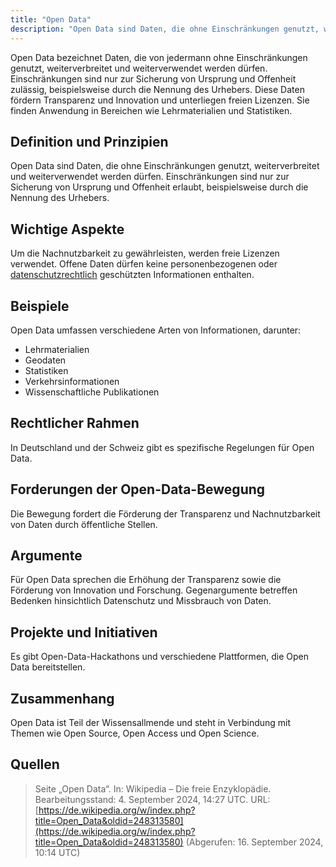 ```yaml
---
title: "Open Data"
description: "Open Data sind Daten, die ohne Einschränkungen genutzt, weiterverbreitet und weiterverwendet werden dürfen. Sie fördern Transparenz und Innovation, unterliegen freien Lizenzen und finden Anwendung in Lehrmaterialien und Statistiken."
---
```


Open Data bezeichnet Daten, die von jedermann ohne Einschränkungen genutzt, weiterverbreitet und weiterverwendet werden dürfen. Einschränkungen sind nur zur Sicherung von Ursprung und Offenheit zulässig, beispielsweise durch die Nennung des Urhebers. Diese Daten fördern Transparenz und Innovation und unterliegen freien Lizenzen. Sie finden Anwendung in Bereichen wie Lehrmaterialien und Statistiken.

## Definition und Prinzipien

Open Data sind Daten, die ohne Einschränkungen genutzt, weiterverbreitet und weiterverwendet werden dürfen. Einschränkungen sind nur zur Sicherung von Ursprung und Offenheit erlaubt, beispielsweise durch die Nennung des Urhebers.

## Wichtige Aspekte

Um die Nachnutzbarkeit zu gewährleisten, werden freie Lizenzen verwendet. Offene Daten dürfen keine personenbezogenen oder [datenschutzrechtlich](/open-fidup/lerninhalte/datenschutz) geschützten Informationen enthalten.

## Beispiele

Open Data umfassen verschiedene Arten von Informationen, darunter:

- Lehrmaterialien
- Geodaten
- Statistiken
- Verkehrsinformationen
- Wissenschaftliche Publikationen

## Rechtlicher Rahmen

In Deutschland und der Schweiz gibt es spezifische Regelungen für Open Data.

## Forderungen der Open-Data-Bewegung

Die Bewegung fordert die Förderung der Transparenz und Nachnutzbarkeit von Daten durch öffentliche Stellen.

## Argumente

Für Open Data sprechen die Erhöhung der Transparenz sowie die Förderung von Innovation und Forschung. Gegenargumente betreffen Bedenken hinsichtlich Datenschutz und Missbrauch von Daten.

## Projekte und Initiativen

Es gibt Open-Data-Hackathons und verschiedene Plattformen, die Open Data bereitstellen.

## Zusammenhang

Open Data ist Teil der Wissensallmende und steht in Verbindung mit Themen wie Open Source, Open Access und Open Science.

## Quellen

> Seite „Open Data“. In: Wikipedia – Die freie Enzyklopädie. Bearbeitungsstand: 4. September 2024, 14:27 UTC. URL: [https://de.wikipedia.org/w/index.php?title=Open_Data&oldid=248313580](https://de.wikipedia.org/w/index.php?title=Open_Data&oldid=248313580) (Abgerufen: 16. September 2024, 10:14 UTC)